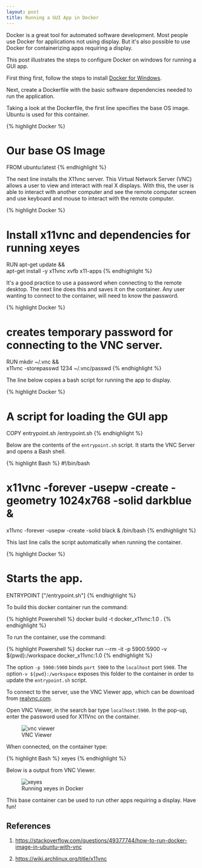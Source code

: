 ```yaml
---
layout: post
title: Running a GUI App in Docker
---
```


Docker is a great tool for automated software development. Most people use Docker for applications not using display. But it's also possible to use Docker for containerizing apps requiring a display.  

This post illustrates the steps to configure Docker on windows for running a GUI app.  

First thing first, follow the steps to install [Docker for Windows](https://docs.docker.com/desktop/windows/install/).

Next, create a Dockerfile with the basic software dependencies needed to run the application.  

Taking a look at the Dockerfile, the first line specifies the base OS image. Ubuntu is used for this container.

{% highlight Docker %}
# Our base OS Image
FROM ubuntu:latest
{% endhighlight %}

The next line installs the X11vnc server. This Virtual Network Server (VNC) allows a user to view and interact with real X displays. With this, the user is able to interact with another computer and see the remote computer screen and use keyboard and mouse to interact with the remote computer.  

{% highlight Docker %}
# Install x11vnc and dependencies for running xeyes
RUN apt-get update && \
    apt-get install -y x11vnc xvfb x11-apps
{% endhighlight %}

It's a good practice to use a password when connecting to the remote desktop. The next line does this and saves it on the container. Any user wanting to connect to the container, will need to know the password.  

{% highlight Docker %}
# creates temporary password for connecting to the VNC server. 
RUN mkdir ~/.vnc && \
    x11vnc -storepasswd 1234 ~/.vnc/passwd
{% endhighlight %}

The line below copies a bash script for running the app to display.  

{% highlight Docker %}
# A script for loading the GUI app
COPY entrypoint.sh /entrypoint.sh
{% endhighlight %}

Below are the contents of the `entrypoint.sh` script. It starts the VNC Server and opens a Bash shell.  

{% highlight Bash %}
#!/bin/bash
# x11vnc -forever -usepw -create -geometry 1024x768 -solid darkblue &
x11vnc -forever -usepw -create -solid black & 
/bin/bash
{% endhighlight %}

This last line calls the script automatically when running the container.  

{% highlight Docker %}
# Starts the app. 
ENTRYPOINT ["/entrypoint.sh"]
{% endhighlight %}

To build this docker container run the command:  

{% highlight Powershell %}
docker build -t docker_x11vnc:1.0 .
{% endhighlight %}

To run the container, use the command:  

{% highlight Powershell %}
docker run --rm -it -p 5900:5900 -v ${pwd}:/workspace docker_x11vnc:1.0
{% endhighlight %}

The option `-p 5900:5900` binds `port 5900` to the `localhost` port `5900`. The option`-v ${pwd}:/workspace` exposes this folder to the container in order to update the `entrypoint.sh` script.

To connect to the server, use the VNC Viewer app, which can be download from [realvnc.com](https://www.realvnc.com/en/connect/download/viewer/).  

Open VNC Viewer, in the search bar type `localhost:5900`. In the pop-up, enter the password used for X11Vnc on the container.

<figure>
  <img src="{{site.url}}/assets/images/vnc_viewer_setup.PNG" alt="vnc viewer"/>
  <figcaption>VNC Viewer</figcaption>
</figure>

When connected, on the container type:

{% highlight Bash %}
xeyes
{% endhighlight %}

Below is a output from VNC Viewer.  

<figure>
  <img src="{{site.url}}/assets/images/xeyes.PNG" alt="xeyes"/>
  <figcaption>Running xeyes in Docker</figcaption>
</figure>

This base container can be used to run other apps requiring a display. Have fun!

## References

1. <https://stackoverflow.com/questions/49377744/how-to-run-docker-image-in-ubuntu-with-vnc>

1. <https://wiki.archlinux.org/title/x11vnc>
